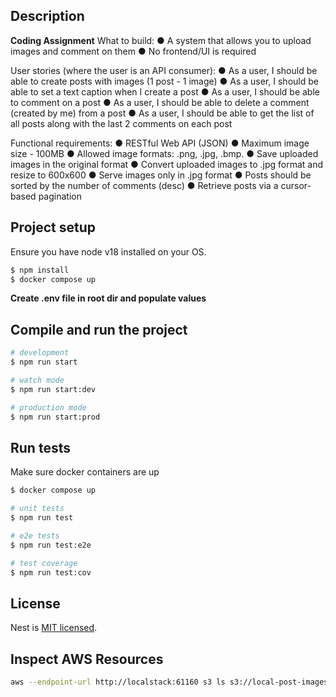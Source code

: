 ## Description

**Coding Assignment**
What to build:
● A system that allows you to upload images and comment on them
● No frontend/UI is required

User stories (where the user is an API consumer):
● As a user, I should be able to create posts with images (1 post - 1 image)
● As a user, I should be able to set a text caption when I create a post
● As a user, I should be able to comment on a post
● As a user, I should be able to delete a comment (created by me) from a post
● As a user, I should be able to get the list of all posts along with the last 2 comments
on each post

Functional requirements:
● RESTful Web API (JSON)
● Maximum image size - 100MB
● Allowed image formats: .png, .jpg, .bmp.
● Save uploaded images in the original format
● Convert uploaded images to .jpg format and resize to 600x600
● Serve images only in .jpg format
● Posts should be sorted by the number of comments (desc)
● Retrieve posts via a cursor-based pagination

## Project setup

Ensure you have node v18 installed on your OS.

```bash
$ npm install
$ docker compose up
```

**Create .env file in root dir and populate values**

## Compile and run the project

```bash
# development
$ npm run start

# watch mode
$ npm run start:dev

# production mode
$ npm run start:prod
```

## Run tests

Make sure docker containers are up

```bash
$ docker compose up
```

```bash
# unit tests
$ npm run test

# e2e tests
$ npm run test:e2e

# test coverage
$ npm run test:cov
```

## License

Nest is [MIT licensed](https://github.com/nestjs/nest/blob/master/LICENSE).

## Inspect AWS Resources

```bash
aws --endpoint-url http://localstack:61160 s3 ls s3://local-post-images --recursive --human-readable
```
